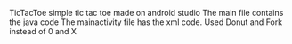 TicTacToe
simple tic tac toe made on android studio
The main file contains the java code
The mainactivity file has the xml code.
Used Donut and Fork instead of 0 and X
